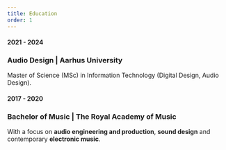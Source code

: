 ```yaml
---
title: Education
order: 1
---
```


#### 2021 - 2024
### Audio Design | Aarhus University
Master of Science (MSc) in Information Technology (Digital Design, Audio Design).

#### 2017 - 2020
### Bachelor of Music | The Royal Academy of Music
With a focus on **audio engineering and production**, **sound design** and contemporary **electronic music**.